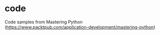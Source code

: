 # code
Code samples from Mastering Python (https://www.packtpub.com/application-development/mastering-python)
